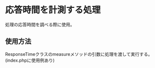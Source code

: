 # 応答時間を計測する処理
処理の応答時間を調べる際に使用。

## 使用方法
ResponseTimeクラスのmeasureメソッドの引数に処理を渡して実行する。
(index.phpに使用例あり)